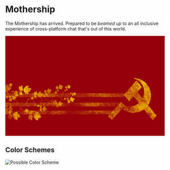 # Mothership

The Mothership has arrived. Prepared to be *beamed up* to an all inclusive
experience of cross-platform chat that's out of this world.

![mother-russia](assets/images/mother-russia.jpeg)

## Color Schemes

![Possible Color Scheme](https://dl.dropboxusercontent.com/u/20155907/aIRC_ColorTheme.PNG)

